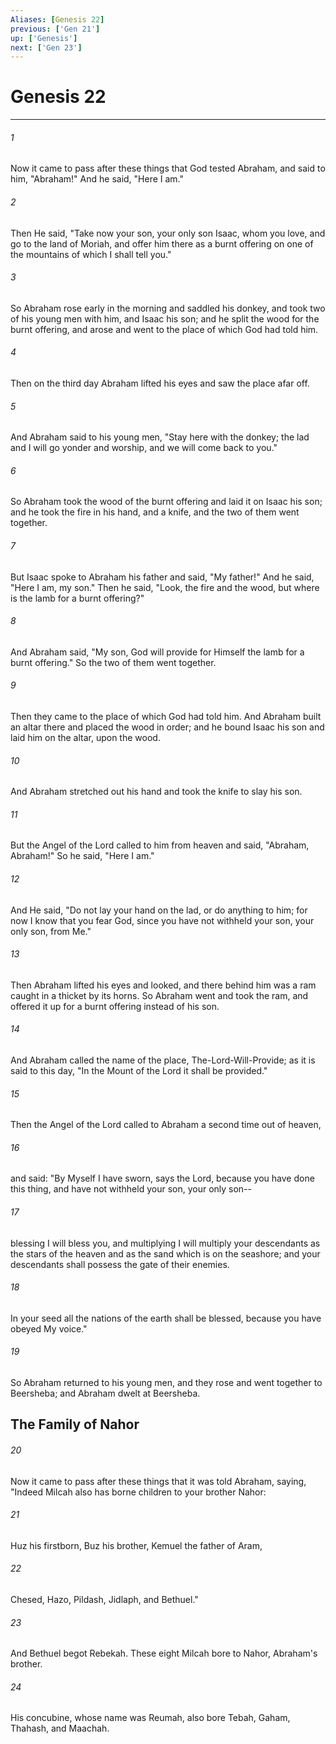 ```yaml
---
Aliases: [Genesis 22]
previous: ['Gen 21']
up: ['Genesis']
next: ['Gen 23']
---
```

# Genesis 22

***


###### 1 
Now it came to pass after these things that God tested Abraham, and said to him, "Abraham!" And he said, "Here I am." 

###### 2 
Then He said, "Take now your son, your only son Isaac, whom you love, and go to the land of Moriah, and offer him there as a burnt offering on one of the mountains of which I shall tell you." 

###### 3 
So Abraham rose early in the morning and saddled his donkey, and took two of his young men with him, and Isaac his son; and he split the wood for the burnt offering, and arose and went to the place of which God had told him. 

###### 4 
Then on the third day Abraham lifted his eyes and saw the place afar off. 

###### 5 
And Abraham said to his young men, "Stay here with the donkey; the lad and I will go yonder and worship, and we will come back to you." 

###### 6 
So Abraham took the wood of the burnt offering and laid it on Isaac his son; and he took the fire in his hand, and a knife, and the two of them went together. 

###### 7 
But Isaac spoke to Abraham his father and said, "My father!" And he said, "Here I am, my son." Then he said, "Look, the fire and the wood, but where is the lamb for a burnt offering?" 

###### 8 
And Abraham said, "My son, God will provide for Himself the lamb for a burnt offering." So the two of them went together. 

###### 9 
Then they came to the place of which God had told him. And Abraham built an altar there and placed the wood in order; and he bound Isaac his son and laid him on the altar, upon the wood. 

###### 10 
And Abraham stretched out his hand and took the knife to slay his son. 

###### 11 
But the Angel of the Lord called to him from heaven and said, "Abraham, Abraham!" So he said, "Here I am." 

###### 12 
And He said, "Do not lay your hand on the lad, or do anything to him; for now I know that you fear God, since you have not withheld your son, your only son, from Me." 

###### 13 
Then Abraham lifted his eyes and looked, and there behind him was a ram caught in a thicket by its horns. So Abraham went and took the ram, and offered it up for a burnt offering instead of his son. 

###### 14 
And Abraham called the name of the place, The-Lord-Will-Provide; as it is said to this day, "In the Mount of the Lord it shall be provided." 

###### 15 
Then the Angel of the Lord called to Abraham a second time out of heaven, 

###### 16 
and said: "By Myself I have sworn, says the Lord, because you have done this thing, and have not withheld your son, your only son-- 

###### 17 
blessing I will bless you, and multiplying I will multiply your descendants as the stars of the heaven and as the sand which is on the seashore; and your descendants shall possess the gate of their enemies. 

###### 18 
In your seed all the nations of the earth shall be blessed, because you have obeyed My voice." 

###### 19 
So Abraham returned to his young men, and they rose and went together to Beersheba; and Abraham dwelt at Beersheba.

## The Family of Nahor 

###### 20 
Now it came to pass after these things that it was told Abraham, saying, "Indeed Milcah also has borne children to your brother Nahor: 

###### 21 
Huz his firstborn, Buz his brother, Kemuel the father of Aram, 

###### 22 
Chesed, Hazo, Pildash, Jidlaph, and Bethuel." 

###### 23 
And Bethuel begot Rebekah. These eight Milcah bore to Nahor, Abraham's brother. 

###### 24 
His concubine, whose name was Reumah, also bore Tebah, Gaham, Thahash, and Maachah.
